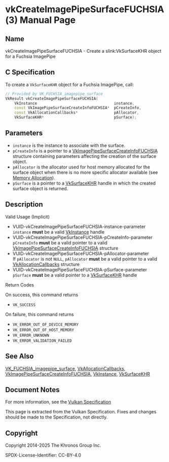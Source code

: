 # vkCreateImagePipeSurfaceFUCHSIA(3) Manual Page

## Name

vkCreateImagePipeSurfaceFUCHSIA - Create a slink:VkSurfaceKHR object for a Fuchsia ImagePipe



## [](#_c_specification)C Specification

To create a `VkSurfaceKHR` object for a Fuchsia ImagePipe, call:

```c++
// Provided by VK_FUCHSIA_imagepipe_surface
VkResult vkCreateImagePipeSurfaceFUCHSIA(
    VkInstance                                  instance,
    const VkImagePipeSurfaceCreateInfoFUCHSIA*  pCreateInfo,
    const VkAllocationCallbacks*                pAllocator,
    VkSurfaceKHR*                               pSurface);
```

## [](#_parameters)Parameters

- `instance` is the instance to associate with the surface.
- `pCreateInfo` is a pointer to a [VkImagePipeSurfaceCreateInfoFUCHSIA](https://registry.khronos.org/vulkan/specs/latest/man/html/VkImagePipeSurfaceCreateInfoFUCHSIA.html) structure containing parameters affecting the creation of the surface object.
- `pAllocator` is the allocator used for host memory allocated for the surface object when there is no more specific allocator available (see [Memory Allocation](https://registry.khronos.org/vulkan/specs/latest/html/vkspec.html#memory-allocation)).
- `pSurface` is a pointer to a [VkSurfaceKHR](https://registry.khronos.org/vulkan/specs/latest/man/html/VkSurfaceKHR.html) handle in which the created surface object is returned.

## [](#_description)Description

Valid Usage (Implicit)

- [](#VUID-vkCreateImagePipeSurfaceFUCHSIA-instance-parameter)VUID-vkCreateImagePipeSurfaceFUCHSIA-instance-parameter  
  `instance` **must** be a valid [VkInstance](https://registry.khronos.org/vulkan/specs/latest/man/html/VkInstance.html) handle
- [](#VUID-vkCreateImagePipeSurfaceFUCHSIA-pCreateInfo-parameter)VUID-vkCreateImagePipeSurfaceFUCHSIA-pCreateInfo-parameter  
  `pCreateInfo` **must** be a valid pointer to a valid [VkImagePipeSurfaceCreateInfoFUCHSIA](https://registry.khronos.org/vulkan/specs/latest/man/html/VkImagePipeSurfaceCreateInfoFUCHSIA.html) structure
- [](#VUID-vkCreateImagePipeSurfaceFUCHSIA-pAllocator-parameter)VUID-vkCreateImagePipeSurfaceFUCHSIA-pAllocator-parameter  
  If `pAllocator` is not `NULL`, `pAllocator` **must** be a valid pointer to a valid [VkAllocationCallbacks](https://registry.khronos.org/vulkan/specs/latest/man/html/VkAllocationCallbacks.html) structure
- [](#VUID-vkCreateImagePipeSurfaceFUCHSIA-pSurface-parameter)VUID-vkCreateImagePipeSurfaceFUCHSIA-pSurface-parameter  
  `pSurface` **must** be a valid pointer to a [VkSurfaceKHR](https://registry.khronos.org/vulkan/specs/latest/man/html/VkSurfaceKHR.html) handle

Return Codes

On success, this command returns

- `VK_SUCCESS`

On failure, this command returns

- `VK_ERROR_OUT_OF_DEVICE_MEMORY`
- `VK_ERROR_OUT_OF_HOST_MEMORY`
- `VK_ERROR_UNKNOWN`
- `VK_ERROR_VALIDATION_FAILED`

## [](#_see_also)See Also

[VK\_FUCHSIA\_imagepipe\_surface](https://registry.khronos.org/vulkan/specs/latest/man/html/VK_FUCHSIA_imagepipe_surface.html), [VkAllocationCallbacks](https://registry.khronos.org/vulkan/specs/latest/man/html/VkAllocationCallbacks.html), [VkImagePipeSurfaceCreateInfoFUCHSIA](https://registry.khronos.org/vulkan/specs/latest/man/html/VkImagePipeSurfaceCreateInfoFUCHSIA.html), [VkInstance](https://registry.khronos.org/vulkan/specs/latest/man/html/VkInstance.html), [VkSurfaceKHR](https://registry.khronos.org/vulkan/specs/latest/man/html/VkSurfaceKHR.html)

## [](#_document_notes)Document Notes

For more information, see the [Vulkan Specification](https://registry.khronos.org/vulkan/specs/latest/html/vkspec.html#vkCreateImagePipeSurfaceFUCHSIA)

This page is extracted from the Vulkan Specification. Fixes and changes should be made to the Specification, not directly.

## [](#_copyright)Copyright

Copyright 2014-2025 The Khronos Group Inc.

SPDX-License-Identifier: CC-BY-4.0